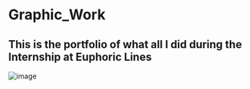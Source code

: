 # Graphic_Work
## This is the portfolio of what all I did during the Internship at Euphoric Lines
![image](https://user-images.githubusercontent.com/94912101/163719952-dffe921c-6f0e-4195-8b89-26e7fc97bbe2.png)
